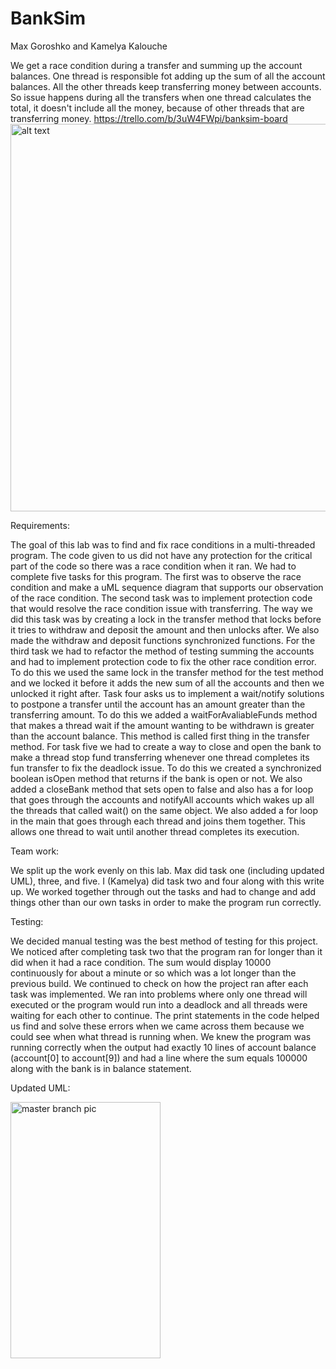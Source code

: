 # BankSim


Max Goroshko and Kamelya Kalouche

We get a race condition during a transfer and summing up the account balances. 
One thread is responsible fot adding up the sum of all the account balances. All the other threads keep transferring money between accounts.
So issue happens during all the transfers when one thread calculates the total, it doesn't include all the money, because of other threads that are transferring money. 
https://trello.com/b/3uW4FWpi/banksim-board
<img src="https://github.com/3296f19temple/05-kalouche_gorosko-K_M/blob/maxDevelop/UMLrace.png" alt="alt text" width="860" height="620" style="max-width:100%;">
 
Requirements:

The goal of this lab was to find and fix race conditions in a multi-threaded program. The code given to us did not have any protection for the critical part of the code so there was a race condition when it ran. We had to complete five tasks for this program. The first was to observe the race condition and make a uML sequence diagram that supports our observation of the race condition. The second task was to implement protection code that would resolve the race condition issue with transferring. The way we did this task was by creating a lock in the transfer method that locks before it tries to withdraw and deposit the amount and then unlocks after. We also made the withdraw and deposit functions synchronized functions. For the third task we had to refactor the method of testing summing the accounts and had to implement protection code to fix the other race condition error. To do this we used the same lock in the transfer method for the test method and we locked it before it adds the new sum of all the accounts and then we unlocked it right after. Task four asks us to implement a wait/notify solutions to postpone a transfer until the account has an amount greater than the transferring amount. To do this we added a waitForAvaliableFunds method that makes a thread wait if the amount wanting to be withdrawn is greater than the account balance. This method is called first thing in the transfer method. For task five we had to create a way to close and open the bank to make a thread stop fund transferring whenever one thread completes its fun transfer to fix the deadlock issue. To do this we created a synchronized boolean isOpen method that returns if the bank is open or not. We also added a closeBank method that sets open to false and also has a for loop that goes through the accounts and notifyAll accounts which wakes up all the threads that called wait() on the same object. We also added a for loop in the main that goes through each thread and joins them together. This allows one thread to wait until another thread completes its execution.

Team work:

We split up the work evenly on this lab. Max did task one (including updated UML), three, and five. I (Kamelya) did task two and four along with this write up. We worked together through out the tasks and had to change and add things other than our own tasks in order to make the program run correctly.

Testing:

We decided manual testing was the best method of testing for this project. We noticed after completing task two that the program ran for longer than it did when it had a race condition. The sum would display 10000 continuously for about a minute or so which was a lot longer than the previous build. We continued to check on how the project ran after each task was implemented. We ran into problems where only one thread will executed or the program would run into a deadlock and all threads were waiting for each other to continue. The print statements in the code helped us find and solve these errors when we came across them because we could see when what thread is running when. We knew the program was running correctly when the output had exactly 10 lines of account balance (account[0] to account[9]) and had a line where the sum equals 100000 along with the bank is in balance statement. 


Updated UML:

<img src="https://github.com/3296f19temple/05-kalouche_gorosko-K_M/blob/master/UMLrace.png" alt="master branch pic" width="240" height="410" style="max-width:100%;">

